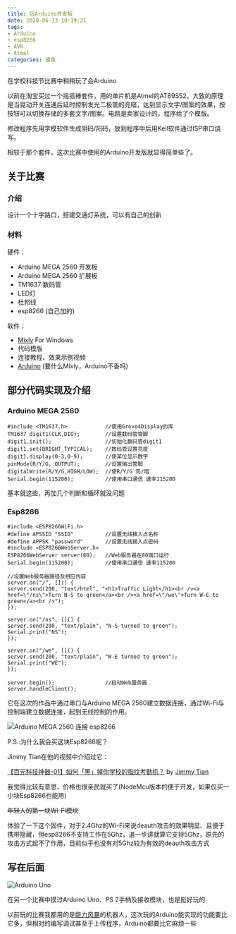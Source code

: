 ```yaml
---
title: 玩Arduino开发板
date: 2020-06-13 10:19:21
tags:
- Arduino
- esp8266
- AVR
- Atmel
categories: 摸鱼
---
```


在学校科技节比赛中稍稍玩了会Arduino

<!-- more -->

以前在淘宝买过一个摇摇棒套件，用的单片机是Atmel的AT89S52，大致的原理是当晃动开关连通后延时控制发光二极管的亮暗，达到显示文字/图案的效果，按按钮可以切换存储的多套文字/图案。电路是卖家设计的，程序给了个模版。

修改程序先用字模软件生成阴码/阳码，放到程序中后用Keil软件通过ISP串口烧写。

相较于那个套件，这次比赛中使用的Arduino开发版就显得简单些了。

## 关于比赛

### 介绍

设计一个十字路口，搭建交通灯系统，可以有自己的创新

### 材料

硬件：

* Arduino MEGA 2560 开发板
* Arduino MEGA 2560 扩展板
* TM1637 数码管
* LED灯
* 杜邦线
* esp8266 (自己加的)

软件：

* [Mixly](http://mixly.org/) For Windows
* 代码模版
* 连接教程、效果示例视频
* [Arduino](https://www.arduino.cc/) (要什么Mixly，Arduino不香吗)

## 部分代码实现及介绍

### Arduino MEGA 2560

```arduino
#include <TM1637.h>            //使用Grove4Display的库
TM1637 digit1(CLK,DIO);        //设置数码管管脚
digit1.init();                 //初始化数码管digit1
digit1.set(BRIGHT_TYPICAL);    //数码管设置亮度
digit1.display(0-3,0-9);       //使某位显示数字
pinMode(R/Y/G, OUTPUT);        //设置输出管脚
digitalWrite(R/Y/G,HIGH/LOW);  //使R/Y/G 亮/暗
Serial.begin(115200);          //使用串口通信 速率115200
```

基本就这些，再加几个判断和循环就没问题

### Esp8266

```arduino
#include <ESP8266WiFi.h>
#define APSSID "SSID"          //设置无线接入点名称
#define APPSK "password"       //设置无线接入点密码
#include <ESP8266WebServer.h>
ESP8266WebServer server(80);   //Web服务器在80端口运行
Serial.begin(115200);          //使用串口通信 速率115200

//设置Web服务器路径及相应内容
server.on("/", []() {
server.send(200, "text/html", "<h1>Traffic Light</h1><br /><a href=\"/ns\">Turn N-S to green</a><br /><a href=\"/we\">Turn W-E to green</a><br />");
});

server.on("/ns", []() {
server.send(200, "text/plain", "N-S turned to green");
Serial.print("NS");
});

server.on("/we", []() {
server.send(200, "text/plain", "W-E turned to green");
Serial.print("WE");
});

server.begin();                //启动Web服务器
server.handleClient();
```

它在这次的作品中通过串口与Arduino MEGA 2560建立数据连接，通过Wi-Fi与控制端建立数据连接，起到无线控制的作用。

![Arduino MEGA 2560 连接 esp8266](ESP.webp)

P.S.:为什么我会买这块Esp8266呢？

Jimmy Tian在他的视频中介绍过它：

[【百元科技神器-01】如何「黑」掉你学校的指纹考勤机？](https://www.bilibili.com/video/BV1sx411m7xq) by [Jimmy Tian](https://www.jimmytian.com/)

我觉得比较有意思、价格也很亲民就买了(NodeMcu版本的便于开发，如果仅买一小块Esp8266也能用)

~~年轻人的第一块Wi-Fi模块~~

体验了一下这个固件，对于2.4Ghz的Wi-Fi来说deauth攻击的效果明显、且便于携带隐藏，但esp8266不支持工作在5Ghz，退一步讲就算它支持5Ghz，原先的攻击方式起不了作用，目前似乎也没有对5Ghz较为有效的deauth攻击方式

## 写在后面

![Arduino Uno](UNO.webp)

在另一个比赛中摸过Arduino Uno、PS 2手柄及接收模块，也是挺好玩的

以前玩的比赛我都用的是[能力风暴](http://www.abilix.com/)的机器人，这次玩的Arduino能实现的功能要比它多，但相对的编写调试甚至于上传程序，Arduino都要比它麻烦一些
